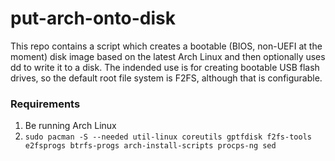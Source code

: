 # put-arch-onto-disk

This repo contains a script which creates a bootable (BIOS, non-UEFI at the moment) disk image based on the latest Arch Linux and then optionally uses dd to write it to a disk. The indended use is for creating bootable USB flash drives, so the default root file system is F2FS, although that is configurable.

### Requirements
1. Be running Arch Linux
1. `sudo pacman -S --needed util-linux coreutils gptfdisk f2fs-tools e2fsprogs btrfs-progs arch-install-scripts procps-ng sed`
